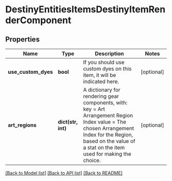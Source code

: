 # DestinyEntitiesItemsDestinyItemRenderComponent

## Properties
Name | Type | Description | Notes
------------ | ------------- | ------------- | -------------
**use_custom_dyes** | **bool** | If you should use custom dyes on this item, it will be indicated here. | [optional] 
**art_regions** | **dict(str, int)** | A dictionary for rendering gear components, with:  key &#x3D; Art Arrangement Region Index  value &#x3D; The chosen Arrangement Index for the Region, based on the value of a stat on the item used for making the choice. | [optional] 

[[Back to Model list]](../README.md#documentation-for-models) [[Back to API list]](../README.md#documentation-for-api-endpoints) [[Back to README]](../README.md)


